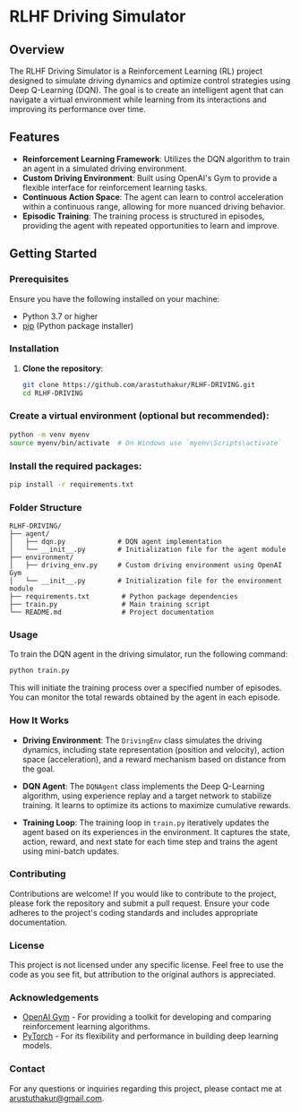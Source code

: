# RLHF Driving Simulator

## Overview

The RLHF Driving Simulator is a Reinforcement Learning (RL) project designed to simulate driving dynamics and optimize control strategies using Deep Q-Learning (DQN). The goal is to create an intelligent agent that can navigate a virtual environment while learning from its interactions and improving its performance over time.

## Features

- **Reinforcement Learning Framework**: Utilizes the DQN algorithm to train an agent in a simulated driving environment.
- **Custom Driving Environment**: Built using OpenAI's Gym to provide a flexible interface for reinforcement learning tasks.
- **Continuous Action Space**: The agent can learn to control acceleration within a continuous range, allowing for more nuanced driving behavior.
- **Episodic Training**: The training process is structured in episodes, providing the agent with repeated opportunities to learn and improve.

## Getting Started

### Prerequisites

Ensure you have the following installed on your machine:

- Python 3.7 or higher
- [pip](https://pip.pypa.io/en/stable/) (Python package installer)

### Installation

1. **Clone the repository**:
   ```bash
   git clone https://github.com/arastuthakur/RLHF-DRIVING.git
   cd RLHF-DRIVING
   ```
### Create a virtual environment (optional but recommended):

```bash
python -m venv myenv
source myenv/bin/activate  # On Windows use `myenv\Scripts\activate`
```
### Install the required packages:

```bash
pip install -r requirements.txt
```
### Folder Structure

```plaintext
RLHF-DRIVING/
├── agent/
│   ├── dqn.py             # DQN agent implementation
│   └── __init__.py        # Initialization file for the agent module
├── environment/
│   ├── driving_env.py     # Custom driving environment using OpenAI Gym
│   └── __init__.py        # Initialization file for the environment module
├── requirements.txt        # Python package dependencies
├── train.py                # Main training script
└── README.md               # Project documentation
```
### Usage

To train the DQN agent in the driving simulator, run the following command:

```bash
python train.py
```
This will initiate the training process over a specified number of episodes. You can monitor the total rewards obtained by the agent in each episode.

### How It Works

- **Driving Environment**: The `DrivingEnv` class simulates the driving dynamics, including state representation (position and velocity), action space (acceleration), and a reward mechanism based on distance from the goal.

- **DQN Agent**: The `DQNAgent` class implements the Deep Q-Learning algorithm, using experience replay and a target network to stabilize training. It learns to optimize its actions to maximize cumulative rewards.

- **Training Loop**: The training loop in `train.py` iteratively updates the agent based on its experiences in the environment. It captures the state, action, reward, and next state for each time step and trains the agent using mini-batch updates.

### Contributing

Contributions are welcome! If you would like to contribute to the project, please fork the repository and submit a pull request. Ensure your code adheres to the project's coding standards and includes appropriate documentation.

### License

This project is not licensed under any specific license. Feel free to use the code as you see fit, but attribution to the original authors is appreciated.

### Acknowledgements

- [OpenAI Gym](https://gym.openai.com/) - For providing a toolkit for developing and comparing reinforcement learning algorithms.
- [PyTorch](https://pytorch.org/) - For its flexibility and performance in building deep learning models.

### Contact

For any questions or inquiries regarding this project, please contact me at arustuthakur@gmail.com.
